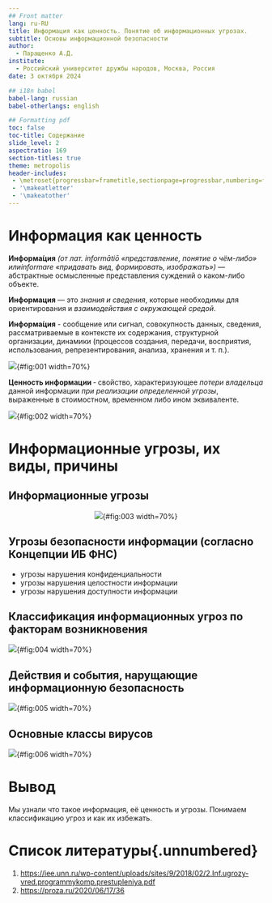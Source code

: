 ```yaml
---
## Front matter
lang: ru-RU
title: Информация как ценность. Понятие об информационных угрозах.
subtitle: Основы информационной безопасности
author:
  - Паращенко А.Д.
institute:
  - Российский университет дружбы народов, Москва, Россия
date: 3 октября 2024

## i18n babel
babel-lang: russian
babel-otherlangs: english

## Formatting pdf
toc: false
toc-title: Содержание
slide_level: 2
aspectratio: 169
section-titles: true
theme: metropolis
header-includes: 
 - \metroset{progressbar=frametitle,sectionpage=progressbar,numbering=fraction}
 - '\makeatletter'
 - '\makeatother'
---
```



# Информация как ценность

**Информа́ция** *(от лат. informātiō «представление, понятие о чём-либо» илиinformare «придавать вид, формировать, изображать»)* — абстрактные осмысленные представления суждений о каком-либо объекте. 

**Информация** — это *знания и сведения*, которые необходимы для ориентирования и *взаимодействия с окружающей средой*.

**Информа́ция** - сообщение или сигнал, совокупность данных, сведения, рассматриваемые в контексте их содержания, структурной организации, динамики (процессов создания, передачи, восприятия, использования, репрезентирования, анализа, хранения и т. п.).

![](1.JPG){#fig:001 width=70%}

**Ценность информации** ‑ свойство, характеризующее *потери владельца* данной информации *при реализации определенной угрозы*, выраженные в стоимостном, временном либо ином эквиваленте.

![](2.JPG){#fig:002 width=70%}

# Информационные угрозы, их виды, причины

## Информационные угрозы
 
<div style="text-align: center;">

![](3.JPG){#fig:003 width=70%}

</div>

## Угрозы безопасности информации (согласно Концепции ИБ ФНС)

* угрозы нарушения конфиденциальности
* угрозы нарушения целостности информации
* угрозы нарушения доступности информации

## Классификация информационных угроз по факторам возникновения

![](4.JPG){#fig:004 width=70%}

## Действия и события, нарущающие информационную безопасность

![](5.JPG){#fig:005 width=70%}


## Основные классы вирусов

![](6.JPG){#fig:006 width=70%}


# Вывод

Мы узнали что такое информация, её ценность и угрозы. Понимаем классификацию угроз и как их избежать.

# Список литературы{.unnumbered}
1) https://iee.unn.ru/wp-content/uploads/sites/9/2018/02/2.Inf.ugrozy-vred.programmykomp.prestupleniya.pdf
2) https://proza.ru/2020/06/17/36